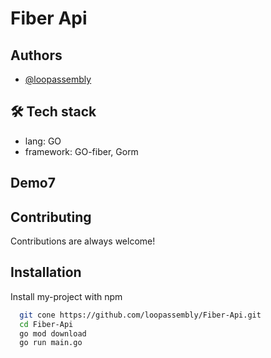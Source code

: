 
# Fiber Api


## Authors

- [@loopassembly](https://www.github.com/loopassembly)


## 🛠 Tech stack 
- lang: GO 
- framework: GO-fiber, Gorm


## Demo7




## Contributing

Contributions are always welcome!

                                     

## Installation

Install my-project with npm

```bash
  git cone https://github.com/loopassembly/Fiber-Api.git
  cd Fiber-Api
  go mod download
  go run main.go
```
    
